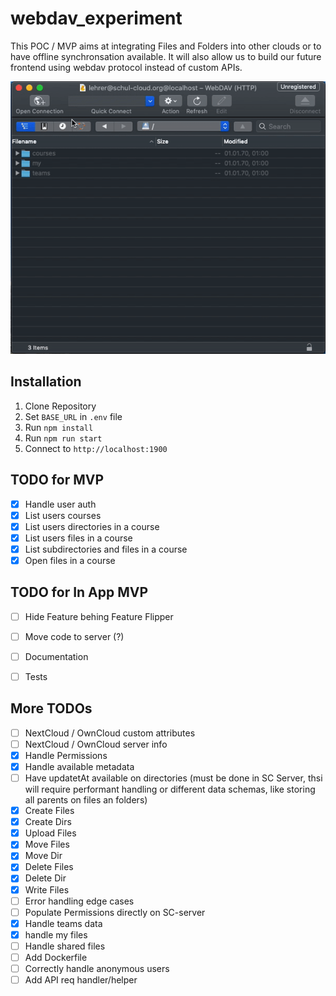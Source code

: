 # webdav_experiment

This POC / MVP aims at integrating Files and Folders into other clouds or to have offline synchronsation available. It will also allow us to build our future frontend using webdav protocol instead of custom APIs.

![Demo](demo.gif)

## Installation
1. Clone Repository
1. Set `BASE_URL` in `.env` file
1. Run `npm install`
1. Run `npm run start`
1. Connect to `http://localhost:1900`

## TODO for MVP
- [x] Handle user auth
- [x] List users courses
- [x] List users directories in a course
- [x] List users files in a course
- [x] List subdirectories and files in a course
- [x] Open files in a course

## TODO for In App MVP

- [ ] Hide Feature behing Feature Flipper
- [ ] Move code to server (?)
- [ ] Documentation 
- [ ] Tests 


## More TODOs
- [ ] NextCloud / OwnCloud custom attributes
- [ ] NextCloud / OwnCloud server info
- [X] Handle Permissions
- [x] Handle available metadata
- [ ] Have updatetAt available on directories (must be done in SC Server, thsi will require performant handling or different data schemas, like storing all parents on files an folders)
- [X] Create Files
- [X] Create Dirs
- [x] Upload Files
- [x] Move Files 
- [x] Move Dir 
- [X] Delete Files
- [X] Delete Dir
- [x] Write Files
- [ ] Error handling edge cases
- [ ] Populate Permissions directly on SC-server
- [X] Handle teams data
- [X] handle my files
- [ ] Handle shared files
- [ ] Add Dockerfile
- [ ] Correctly handle anonymous users
- [ ] Add API req handler/helper
